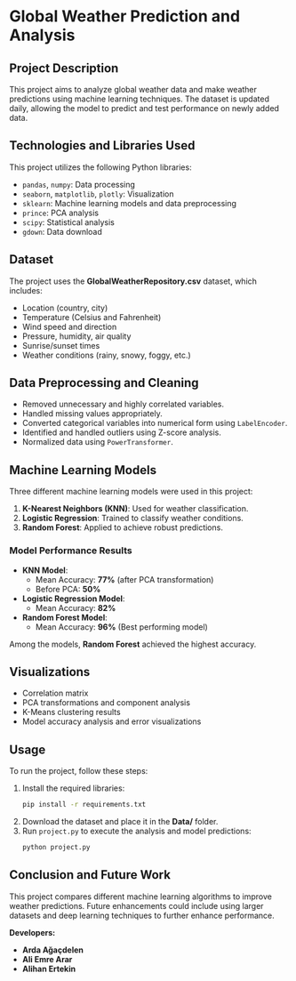 # Global Weather Prediction and Analysis

## Project Description
This project aims to analyze global weather data and make weather predictions using machine learning techniques. The dataset is updated daily, allowing the model to predict and test performance on newly added data.

## Technologies and Libraries Used
This project utilizes the following Python libraries:
- `pandas`, `numpy`: Data processing
- `seaborn`, `matplotlib`, `plotly`: Visualization
- `sklearn`: Machine learning models and data preprocessing
- `prince`: PCA analysis
- `scipy`: Statistical analysis
- `gdown`: Data download

## Dataset
The project uses the **GlobalWeatherRepository.csv** dataset, which includes:
- Location (country, city)
- Temperature (Celsius and Fahrenheit)
- Wind speed and direction
- Pressure, humidity, air quality
- Sunrise/sunset times
- Weather conditions (rainy, snowy, foggy, etc.)

## Data Preprocessing and Cleaning
- Removed unnecessary and highly correlated variables.
- Handled missing values appropriately.
- Converted categorical variables into numerical form using `LabelEncoder`.
- Identified and handled outliers using Z-score analysis.
- Normalized data using `PowerTransformer`.

## Machine Learning Models
Three different machine learning models were used in this project:
1. **K-Nearest Neighbors (KNN)**: Used for weather classification.
2. **Logistic Regression**: Trained to classify weather conditions.
3. **Random Forest**: Applied to achieve robust predictions.

### Model Performance Results
- **KNN Model**:
  - Mean Accuracy: **77%** (after PCA transformation)
  - Before PCA: **50%**
- **Logistic Regression Model**:
  - Mean Accuracy: **82%**
- **Random Forest Model**:
  - Mean Accuracy: **96%** (Best performing model)

Among the models, **Random Forest** achieved the highest accuracy.

## Visualizations
- Correlation matrix
- PCA transformations and component analysis
- K-Means clustering results
- Model accuracy analysis and error visualizations

## Usage
To run the project, follow these steps:
1. Install the required libraries:
    ```bash
    pip install -r requirements.txt
    ```
2. Download the dataset and place it in the **Data/** folder.
3. Run `project.py` to execute the analysis and model predictions:
    ```bash
    python project.py
    ```

## Conclusion and Future Work
This project compares different machine learning algorithms to improve weather predictions. Future enhancements could include using larger datasets and deep learning techniques to further enhance performance.

**Developers:**
- **Arda Ağaçdelen**
- **Ali Emre Arar**
- **Alihan Ertekin**


